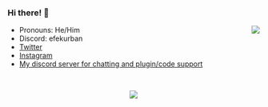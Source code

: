 
### Hi there! :wave:
  
<img align='right' src="https://discord.c99.nl/widget/theme-1/749999019480055939.png"/>
  
- Pronouns: He/Him
- Discord: efekurban
- [Twitter](https://twitter.com/efekurbann) 
- [Instagram](https://instagram.com/efekurbann) 
- [My discord server for chatting and plugin/code support](https://discord.gg/9vcAHQnZsg)

<br>

<p align="center"><img align="center" src="https://github-readme-stats.vercel.app/api?username=efekurbann&show_icons=true&show,prs_merged,prs_merged_percentage&theme=tokyonight"</p>
